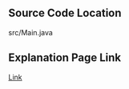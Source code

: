 ## Source Code Location

src/Main.java

## Explanation Page Link

[Link](https://lunareclipse000.wordpress.com/2024/03/15/java%eb%b0%b1%ec%a4%80-1152-%eb%8b%a8%ec%96%b4%ec%9d%98-%ea%b0%9c%ec%88%98/)
